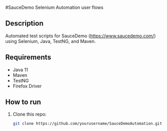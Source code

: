 #SauceDemo Selenium Automation user flows

## Description
Automated test scripts for SauceDemo (https://www.saucedemo.com/) using Selenium, Java, TestNG, and Maven.

## Requirements
- Java 11
- Maven
- TestNG
- Firefox Driver

## How to run
1. Clone this repo:
   ```bash
   git clone https://github.com/yourusername/SauceDemoAutomation.git
